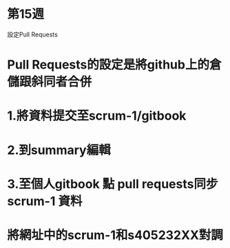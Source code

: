 # 第15週
設定Pull Requests

# Pull Requests的設定是將github上的倉儲跟斜同者合併

# 1.將資料提交至scrum-1/gitbook

# 2.到summary編輯

# 3.至個人gitbook 點 pull requests同步 scrum-1 資料

# 將網址中的scrum-1和s405232XX對調
